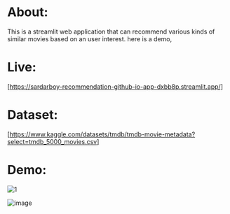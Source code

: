 # About:
This is a streamlit web application that can recommend various kinds of similar movies based on an user interest. here is a demo,
# Live:
[https://sardarboy-recommendation-github-io-app-dxbb8p.streamlit.app/]
# Dataset:
[https://www.kaggle.com/datasets/tmdb/tmdb-movie-metadata?select=tmdb_5000_movies.csv]
# Demo:
![1](https://user-images.githubusercontent.com/45142106/224561915-3dd9cf0c-2c15-4999-8520-3ba07444a5c8.png)

![image](https://user-images.githubusercontent.com/45142106/224561878-65a570c5-3dd5-4060-8c00-8c08823e17d1.png)
